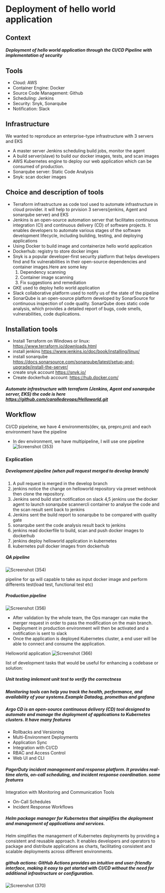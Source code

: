 # Deployment of hello world application
 
## Context
 ##### Deployment of hello world application through the CI/CD Pipeline with implementation of security
 
## Tools
   
- Cloud: AWS
- Container Engine: Docker
- Source Code Management: Github
- Scheduling: Jenkins
- Security: Snyk, Sonarqube
- Notification: Slack


## Infrastructure

  We wanted to reproduce an enterprise-type infrastructure with 3 servers and EKS
  
 - A master server Jenkins scheduling build jobs, monitor the agent
 - A build server(slave) to build our docker images, tests, and  scan  images
 - AWS Kubernetes engine to deploy our web application which can be consumed of production.
 - Sonarqube server: Static Code Analysis
 - Snyk: scan docker images

## Choice and description of tools

- Terraform  infrastructure as code tool used to automate infrastructure in cloud provider. it will help to prvision 3 servers(jenkins, Agent and sonarqube server) and EKS
- Jenkins is an open-source automation server that facilitates continuous integration (CI) and continuous delivery (CD) of software projects. It enables developers to 
   automate various stages of the software development lifecycle, including building, testing, and deploying applications
- Using Docker to build image and containerize hello world application
- Dockerhub: registry to store docker imges
- Snyk is a popular developer-first security platform that helps developers find and fix vulnerabilities in their open-source dependencies and container images.Here are 
  some key
    1. Dependency scanning
    2. Container image scanning
    3. Fix suggestions and remediation
- GKE used to deploy hello world application
- Slack collaborative platform used to notify us of the state of the pipeline
- SonarQube is an open-source platform developed by SonarSource for continuous inspection of code quality. SonarQube does static code analysis, which provides a detailed 
  report of bugs, code smells, vulnerabilities, code duplications.

## Installation tools
- Install Terraform on Windows or linux:  https://www.terraform.io/downloads.html
- install jenkins  https://www.jenkins.io/doc/book/installing/linux/
- install sonarqube https://docs.sonarsource.com/sonarqube/latest/setup-and-upgrade/install-the-server/
- create snyk account https://snyk.io/
- Create dockerhub account: https://hub.docker.com/

##### Automate infrastructure with terraform (Jenkins, Agent and sonarqube server, EKS) the code is here  https://github.com/carolledevops/Helloworld.git



## Workflow
CI/CD pipeleine, we have 4 environments(dev, qa, prepro,pro) and each environment have the pipeline 
- In dev environment, we have multipipeline, I will use one pipeline
![Screenshot (353)](https://github.com/carolledevops/Helloworld/assets/138341326/135317d6-57d2-4b5a-a134-1c9d7af84761)
### Explication
##### Development pipeline (when pull request merged to develop branch)

1.  A pull request is merged in the develop branch
2.  jenkins notice the change on helloworld repository via preset webhook then clone the repository.
3.  Jenkins send build start notification on slack
4,5 jenkins use the docker agent to launch sonarqube scannercli container to analyse the code and the scan result sent back to jenkins
6.  Jenkins sent the build report to sonarqube to be compared with quality gate
7.  sonarqube sent the code analysis result back to jenkins
8.  jenkins read dockerfile to build, scan and push docker images to dockerhub
9.  jenkins deploy helloworld application in kubernetes
10. kubernetes pull docker images from dockerhub

##### QA pipeline

![Screenshot (354)](https://github.com/carolledevops/Helloworld/assets/138341326/8856a655-93d8-4882-8a86-693eb9edbca3)

pipeline for qa will capable to take as input  docker image and perform differents test(load test, functional test etc)

##### Production pipeline 

![Screenshot (356)](https://github.com/carolledevops/Helloworld/assets/138341326/7717f3b5-320c-49ed-a1ba-402097ce1c24)

 - After validation by the whole team, the Ops manager can make the merger request in order to pass the modification on the main branch.
 - Deployment in production environment will then be activated and a notification is sent to slack
 - Once the application is deployed Kubernetes cluster, a end user will be able to connect and consume the application.

Helloworld application
![Screenshot (366)](https://github.com/carolledevops/Helloworld/assets/138341326/87df55b1-5882-4ab0-bf8e-6f2a37952488)





list of development tasks that would be useful for enhancing a codebase or solution:

##### Unit testing imlement unit test to verify the correctness 
##### Monitoring tools can help you track the health, performance, and availability of your systems.Example Datadog, promethus and grafana
##### Argo CD is an open-source continuous delivery (CD) tool designed to automate and manage the deployment of applications to Kubernetes clusters. It have many features
- Rollbacks and Versioning
- Multi-Environment Deployments
- Application Sync
- Integration with CI/CD
- RBAC and Access Control
- Web UI and CLI
##### PagerDuty incident management and response platform. It provides real-time alerts, on-call scheduling, and incident response coordination.  some features 
Integration with Monitoring and Communication Tools
- On-Call Schedules
- Incident Response Workflows
##### Helm package manager for Kubernetes that simplifies the deployment and management of applications and services.
Helm simplifies the management of Kubernetes deployments by providing a consistent and reusable approach. It enables developers and operators to package and distribute applications as charts, facilitating consistent and scalable deployments across different environments.

##### github actions: GitHub Actions provides an intuitive and user-friendly interface, making it easy to get started with CI/CD without the need for additional infrastructure or configuration.

![Screenshot (370)](https://github.com/carolledevops/Helloworld/assets/138341326/4244d06c-5586-475a-8e76-424763e26a4c)





